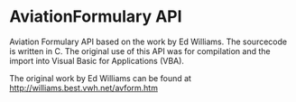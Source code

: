 # AviationFormulary API
Aviation Formulary API based on the work by Ed Williams.
The sourcecode is written in C.
The original use of this API was for compilation and the
import into Visual Basic for Applications (VBA).

The original work by Ed Williams can be found at
http://williams.best.vwh.net/avform.htm
